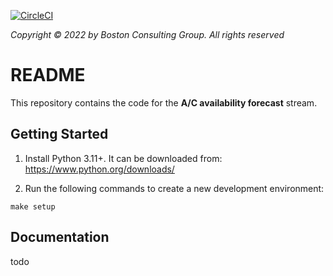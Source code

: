 [![CircleCI](https://cci3.gamma.bcg.com/gh/cpg-ai/template/tree/main.svg?style=shield)](https://cci3.gamma.bcg.com/gh/cpg-ai/template/tree/main)

*Copyright © 2022 by Boston Consulting Group. All rights reserved*

[//]: # (This file is managed by devopsify > update strategy : keep)

# README

This repository contains the code for the **A/C availability forecast** stream.
## Getting Started

1. Install Python 3.11+. It can be downloaded from: https://www.python.org/downloads/

2. Run the following commands to create a new development environment:

```
make setup
```

## Documentation

todo
